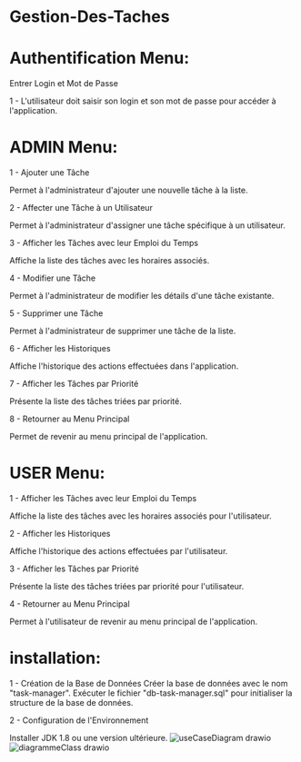 # Gestion-Des-Taches

# Authentification Menu:

Entrer Login et Mot de Passe

1 - L'utilisateur doit saisir son login et son mot de passe pour accéder à l'application.

# ADMIN Menu:

1 - Ajouter une Tâche

Permet à l'administrateur d'ajouter une nouvelle tâche à la liste.

2 - Affecter une Tâche à un Utilisateur

Permet à l'administrateur d'assigner une tâche spécifique à un utilisateur.

3 - Afficher les Tâches avec leur Emploi du Temps

Affiche la liste des tâches avec les horaires associés.

4 - Modifier une Tâche

Permet à l'administrateur de modifier les détails d'une tâche existante.

5 - Supprimer une Tâche

Permet à l'administrateur de supprimer une tâche de la liste.

6 - Afficher les Historiques

Affiche l'historique des actions effectuées dans l'application.

7 - Afficher les Tâches par Priorité

Présente la liste des tâches triées par priorité.

8 - Retourner au Menu Principal

Permet de revenir au menu principal de l'application.

# USER Menu:

1 - Afficher les Tâches avec leur Emploi du Temps

Affiche la liste des tâches avec les horaires associés pour l'utilisateur.

2 - Afficher les Historiques

Affiche l'historique des actions effectuées par l'utilisateur.

3 - Afficher les Tâches par Priorité

Présente la liste des tâches triées par priorité pour l'utilisateur.

4 - Retourner au Menu Principal

Permet à l'utilisateur de revenir au menu principal de l'application.

# installation:
1 - Création de la Base de Données
Créer la base de données avec le nom "task-manager".
Exécuter le fichier "db-task-manager.sql" pour initialiser la structure de la base de données.

2 - Configuration de l'Environnement

Installer JDK 1.8 ou une version ultérieure.
![useCaseDiagram drawio](https://github.com/ABDESSADEQMAKKIOUI/Geston-Des-Tache/assets/95092583/b7151ebd-bd12-4890-9a8e-7700656c9fa6)
![diagrammeClass drawio](https://github.com/ABDESSADEQMAKKIOUI/Geston-Des-Tache/assets/95092583/ff35c4e9-afc1-4bc6-8d4a-7742ede3a95f)
